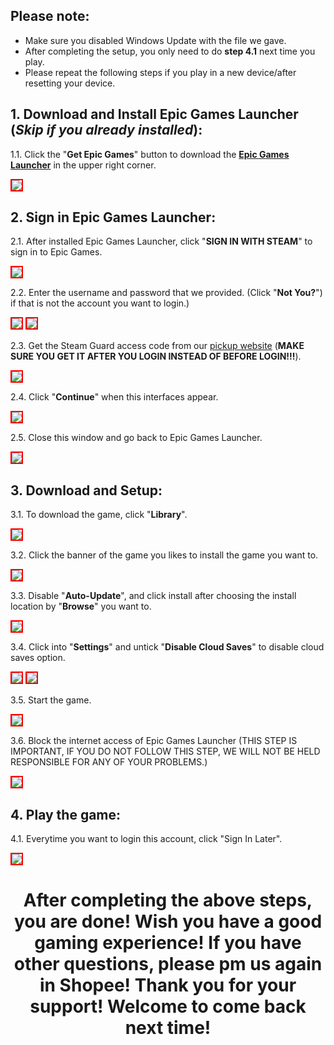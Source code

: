 ## Please note:
* Make sure you disabled Windows Update with the file we gave.
* After completing the setup, you only need to do **step 4.1** next time you play.
* Please repeat the following steps if you play in a new device/after resetting your device.

## 1. Download and Install Epic Games Launcher (*Skip if you already installed*):
1.1. Click the "**Get Epic Games**" button to download the **[Epic Games Launcher](https://shopee.com.my/cyberspace1902)** in the upper right corner.

 <img src="https://user-images.githubusercontent.com/91774682/135710061-fa37dd20-8979-4595-b108-38100dfd6390.jpg" style="border: 2px solid red" />
 
## 2. Sign in Epic Games Launcher:
2.1. After installed Epic Games Launcher, click "**SIGN IN WITH STEAM**" to sign in to Epic Games.

<img src="https://user-images.githubusercontent.com/91774682/135710625-e045cba1-e110-4609-b850-125d0a954403.jpg" style="border: 2px solid red" />

2.2. Enter the username and password that we provided. (Click "**Not You?**") if that is not the account you want to login.)

<img src="https://user-images.githubusercontent.com/91774682/135710984-33fe378b-2560-4636-9814-e04232542de1.jpg" style="border: 2px solid red" />

<img src="https://user-images.githubusercontent.com/91774682/135710983-f27fba48-a511-40a5-996f-cf2a10b2fa8f.jpg" style="border: 2px solid red" />

2.3. Get the Steam Guard access code from our [pickup website](https://cyberspace.cyou) (**MAKE SURE YOU GET IT AFTER YOU LOGIN INSTEAD OF BEFORE LOGIN!!!**).

<img src="https://user-images.githubusercontent.com/91774682/135711149-74214b5a-480e-4814-a8a4-7a15e6ced7cf.jpg" style="border: 2px solid red" />

2.4. Click "**Continue**" when this interfaces appear.

<img src="https://user-images.githubusercontent.com/91774682/135711369-4dbf71b7-2584-4941-8bfc-ba6c230a9362.jpg" style="border: 2px solid red" />

2.5. Close this window and go back to Epic Games Launcher.

<img src="https://user-images.githubusercontent.com/91774682/135711392-a6cc9575-1c93-4596-bfe8-eaf8ae7a662c.jpg" style="border: 2px solid red" />

## 3. Download and Setup:

3.1. To download the game, click "**Library**".

<img src="https://user-images.githubusercontent.com/91774682/135711446-c91f6f27-153e-465c-82f9-04b31c30ef4d.jpg" style="border: 2px solid red" />

3.2. Click the banner of the game you likes to install the game you want to.

<img src="https://user-images.githubusercontent.com/91774682/135711476-bd72b8cb-ab12-48bd-a8a7-35cbf2562522.jpg" style="border: 2px solid red" />

3.3. Disable "**Auto-Update**", and click install after choosing the install location by "**Browse**" you want to.

<img src="https://user-images.githubusercontent.com/91774682/135711591-b2459e12-41c7-4412-ae88-49d85a73f041.jpg" style="border: 2px solid red" />

3.4. Click into "**Settings**" and untick "**Disable Cloud Saves**" to disable cloud saves option.

<img src="https://user-images.githubusercontent.com/91774682/135711644-49f1130f-a0dc-4d2e-990c-cad5052e018f.jpg" style="border: 2px solid red" />

<img src="https://user-images.githubusercontent.com/91774682/135711660-61533f36-400d-4653-9a8d-299ba73753b5.jpg" style="border: 2px solid red" />

3.5. Start the game.

<img src="https://user-images.githubusercontent.com/91774682/146249968-c61e335f-5513-4d5c-80c7-71e1d3e3a314.jpg" style="border: 2px solid red" />

3.6. Block the internet access of Epic Games Launcher (THIS STEP IS IMPORTANT, IF YOU DO NOT FOLLOW THIS STEP, WE WILL NOT BE HELD RESPONSIBLE FOR ANY OF YOUR PROBLEMS.)

<img src="https://user-images.githubusercontent.com/91774682/146250012-d7a0abf6-b5cd-4382-ad26-d05866bd63fb.jpg" style="border: 2px solid red" />

## 4. Play the game:
4.1. Everytime you want to login this account, click "Sign In Later".

<img src="https://user-images.githubusercontent.com/91774682/146250705-b8fa95fb-81e2-4a8e-b3f8-4ae358d9473d.jpg" style="border: 2px solid red" />

<h2></h2>

<center> <h1>After completing the above steps, you are done! Wish you have a good gaming experience! If you have other questions, please pm us again in Shopee! Thank you for your support! Welcome to come back next time!</h1> </center>
